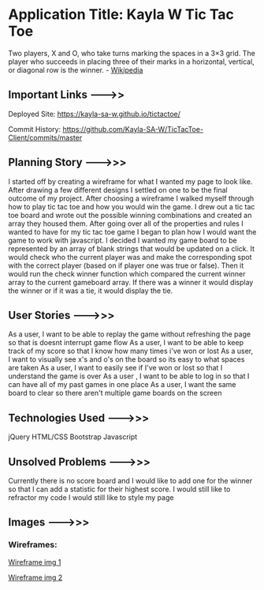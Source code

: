 # Application Title: Kayla W Tic Tac Toe

Two players, X and O, who take turns marking the spaces in a 3×3 grid. The player who succeeds in placing three of their marks in a horizontal, vertical, or diagonal row is the winner. - [Wikipedia](https://en.wikipedia.org/wiki/Tic-tac-toe)

## Important Links --->>
Deployed Site: https://kayla-sa-w.github.io/tictactoe/

Commit History: https://github.com/Kayla-SA-W/TicTacToe-Client/commits/master

## Planning Story --->>>

I started off by creating a wireframe for what I wanted my page to look like. After drawing a few different
designs I settled on one to be the final outcome of my project.
After choosing a wireframe I walked myself through how to play tic tac toe and how you would win the game. I drew out a tic tac toe board and wrote out the possible winning combinations and created an array they housed them. After going over all of the properties and rules I wanted to have for my tic tac toe game I began to plan how I would want the game to work with javascript. I decided I wanted my game board to be represented by an array of blank strings that would be updated on a click. It would check who the current player was and make the corresponding spot with the correct player (based on if player one was true or false). Then it would run the check winner function which compared the current winner array to the current gameboard array. If there was a winner it would display the winner or if it was a tie, it would display the tie.


## User Stories --->>>
As a user, I want to be able to replay the game without refreshing the page so that is doesnt interrupt game flow
As a user, I want to be able to keep track of my score so that I know how many times i've won or lost
As a user, I want to visually see x's and o's on the board so its easy to what spaces are taken
As a user, I want to easily see if I've won or lost so that I understand the game is over
As a user , I want to be able to log in so that I can have all of my past games in one place
As a user, I want the same board to clear so there aren't multiple game boards on the screen

## Technologies Used --->>>
jQuery
HTML/CSS
Bootstrap
Javascript

## Unsolved Problems --->>>
Currently there is no score board and I would like to add one for the winner so that I can add a statistic for their highest score.
I would still like to refractor my code
I would still like to style my page


## Images --->>>
### Wireframes:
[Wireframe img 1](https://imgur.com/owxz4OG)

[Wireframe img 2](https://imgur.com/mi6k48T)
